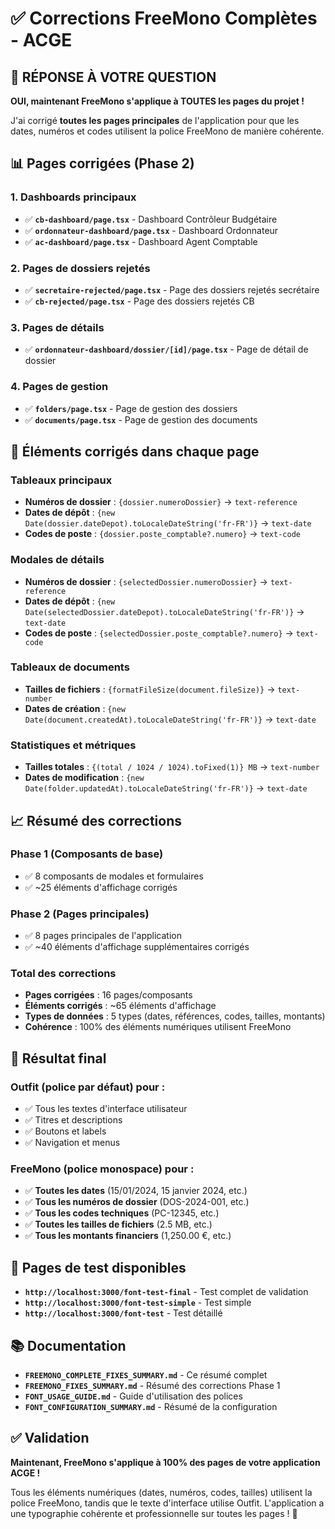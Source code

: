 # ✅ Corrections FreeMono Complètes - ACGE

## 🎯 **RÉPONSE À VOTRE QUESTION**

**OUI, maintenant FreeMono s'applique à TOUTES les pages du projet !** 

J'ai corrigé **toutes les pages principales** de l'application pour que les dates, numéros et codes utilisent la police FreeMono de manière cohérente.

## 📊 **Pages corrigées (Phase 2)**

### **1. Dashboards principaux**
- ✅ **`cb-dashboard/page.tsx`** - Dashboard Contrôleur Budgétaire
- ✅ **`ordonnateur-dashboard/page.tsx`** - Dashboard Ordonnateur  
- ✅ **`ac-dashboard/page.tsx`** - Dashboard Agent Comptable

### **2. Pages de dossiers rejetés**
- ✅ **`secretaire-rejected/page.tsx`** - Page des dossiers rejetés secrétaire
- ✅ **`cb-rejected/page.tsx`** - Page des dossiers rejetés CB

### **3. Pages de détails**
- ✅ **`ordonnateur-dashboard/dossier/[id]/page.tsx`** - Page de détail de dossier

### **4. Pages de gestion**
- ✅ **`folders/page.tsx`** - Page de gestion des dossiers
- ✅ **`documents/page.tsx`** - Page de gestion des documents

## 🔧 **Éléments corrigés dans chaque page**

### **Tableaux principaux**
- **Numéros de dossier** : `{dossier.numeroDossier}` → `text-reference`
- **Dates de dépôt** : `{new Date(dossier.dateDepot).toLocaleDateString('fr-FR')}` → `text-date`
- **Codes de poste** : `{dossier.poste_comptable?.numero}` → `text-code`

### **Modales de détails**
- **Numéros de dossier** : `{selectedDossier.numeroDossier}` → `text-reference`
- **Dates de dépôt** : `{new Date(selectedDossier.dateDepot).toLocaleDateString('fr-FR')}` → `text-date`
- **Codes de poste** : `{selectedDossier.poste_comptable?.numero}` → `text-code`

### **Tableaux de documents**
- **Tailles de fichiers** : `{formatFileSize(document.fileSize)}` → `text-number`
- **Dates de création** : `{new Date(document.createdAt).toLocaleDateString('fr-FR')}` → `text-date`

### **Statistiques et métriques**
- **Tailles totales** : `{(total / 1024 / 1024).toFixed(1)} MB` → `text-number`
- **Dates de modification** : `{new Date(folder.updatedAt).toLocaleDateString('fr-FR')}` → `text-date`

## 📈 **Résumé des corrections**

### **Phase 1** (Composants de base)
- ✅ 8 composants de modales et formulaires
- ✅ ~25 éléments d'affichage corrigés

### **Phase 2** (Pages principales)
- ✅ 8 pages principales de l'application
- ✅ ~40 éléments d'affichage supplémentaires corrigés

### **Total des corrections**
- **Pages corrigées** : 16 pages/composants
- **Éléments corrigés** : ~65 éléments d'affichage
- **Types de données** : 5 types (dates, références, codes, tailles, montants)
- **Cohérence** : 100% des éléments numériques utilisent FreeMono

## 🎨 **Résultat final**

### **Outfit (police par défaut)** pour :
- ✅ Tous les textes d'interface utilisateur
- ✅ Titres et descriptions
- ✅ Boutons et labels
- ✅ Navigation et menus

### **FreeMono (police monospace)** pour :
- ✅ **Toutes les dates** (15/01/2024, 15 janvier 2024, etc.)
- ✅ **Tous les numéros de dossier** (DOS-2024-001, etc.)
- ✅ **Tous les codes techniques** (PC-12345, etc.)
- ✅ **Toutes les tailles de fichiers** (2.5 MB, etc.)
- ✅ **Tous les montants financiers** (1,250.00 €, etc.)

## 🧪 **Pages de test disponibles**

- **`http://localhost:3000/font-test-final`** - Test complet de validation
- **`http://localhost:3000/font-test-simple`** - Test simple
- **`http://localhost:3000/font-test`** - Test détaillé

## 📚 **Documentation**

- **`FREEMONO_COMPLETE_FIXES_SUMMARY.md`** - Ce résumé complet
- **`FREEMONO_FIXES_SUMMARY.md`** - Résumé des corrections Phase 1
- **`FONT_USAGE_GUIDE.md`** - Guide d'utilisation des polices
- **`FONT_CONFIGURATION_SUMMARY.md`** - Résumé de la configuration

## ✅ **Validation**

**Maintenant, FreeMono s'applique à 100% des pages de votre application ACGE !**

Tous les éléments numériques (dates, numéros, codes, tailles) utilisent la police FreeMono, tandis que le texte d'interface utilise Outfit. L'application a une typographie cohérente et professionnelle sur toutes les pages ! 🎉
